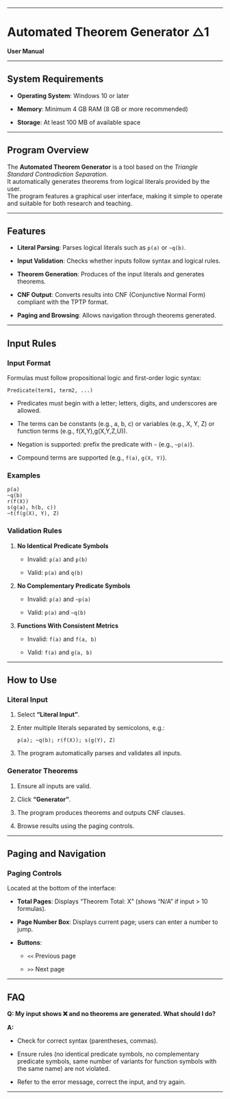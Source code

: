 
---

# Automated Theorem Generator △1

**User Manual**

---

## System Requirements

- **Operating System**: Windows 10 or later
    
- **Memory**: Minimum 4 GB RAM (8 GB or more recommended)
    
- **Storage**: At least 100 MB of available space
    

---

## Program Overview

The **Automated Theorem Generator** is a tool based on the _Triangle Standard Contradiction Separation_.  
It automatically generates theorems from logical literals provided by the user.  
The program features a graphical user interface, making it simple to operate and suitable for both research and teaching.

---

## Features

- **Literal Parsing**: Parses logical literals such as `p(a)` or `~q(b)`.
    
- **Input Validation**: Checks whether inputs follow syntax and logical rules.
    
- **Theorem Generation**: Produces of the input literals and generates theorems.
    
- **CNF Output**: Converts results into CNF (Conjunctive Normal Form) compliant with the TPTP format.
    
- **Paging and Browsing**: Allows navigation through theorems generated.
    

---

## Input Rules

### Input Format

Formulas must follow propositional logic and first-order logic syntax:

```
Predicate(term1, term2, ...)
```

- Predicates must begin with a letter; letters, digits, and underscores are allowed.
    
- The terms can be constants (e.g., a, b, c) or variables (e.g., X, Y, Z) or function terms (e.g., f(X,Y),g(X,Y,Z,U)).
    
- Negation is supported: prefix the predicate with `~` (e.g., `~p(a)`).
    
- Compound terms are supported (e.g., `f(a)`, `g(X, Y)`).
    

### Examples

```
p(a)
~q(b)
r(f(X))
s(g(a), h(b, c))
~t(f(g(X), Y), Z)
```

### Validation Rules

1. **No Identical Predicate Symbols**
    
    - Invalid: `p(a)` and `p(b)`
        
    - Valid: `p(a)` and `q(b)`
        
2. **No Complementary Predicate Symbols**
    
    - Invalid: `p(a)` and `~p(a)`
        
    - Valid: `p(a)` and `~q(b)`
        
3. **Functions With Consistent Metrics**
    
    - Invalid: `f(a)` and `f(a, b)`
        
    - Valid: `f(a)` and `g(a, b)`
        
---

## How to Use

### Literal Input

1. Select **“Literal Input”**.
    
2. Enter multiple literals separated by semicolons, e.g.:
    
    ```
    p(a); ~q(b); r(f(X)); s(g(Y), Z)
    ```
    
3. The program automatically parses and validates all inputs.
    

### Generator Theorems

1. Ensure all inputs are valid.
    
2. Click **“Generator”**.
    
3. The program produces theorems and outputs CNF clauses.
    
4. Browse results using the paging controls.
    

---

## Paging and Navigation

### Paging Controls

Located at the bottom of the interface:

- **Total Pages**: Displays “Theorem Total: X” (shows “N/A” if input > 10 formulas).
    
- **Page Number Box**: Displays current page; users can enter a number to jump.
    
- **Buttons**:
    
    - `<<` Previous page
        
    - `>>` Next page
        
---

## FAQ

**Q: My input shows ❌ and no theorems are generated. What should I do?**

**A:**

- Check for correct syntax (parentheses, commas).
    
- Ensure rules (no identical predicate symbols, no complementary predicate symbols, same number of variants for function symbols with the same name) are not violated.
    
- Refer to the error message, correct the input, and try again.
    

---
